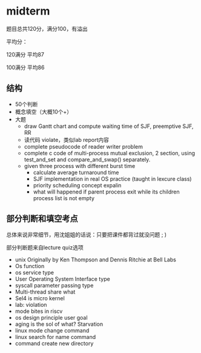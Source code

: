 # midterm

题目总共120分，满分100，有溢出

平均分：

120满分 平均87

100满分 平均86

## 结构

- 50个判断
- 概念填空（大概10个+）
- 大题
  - draw Gantt chart and compute waiting time of SJF, preemptive SJF, RR
  - 读代码 violate，类似lab report内容
  - complete pseudocode of reader writer problem
  - complete c code of multi-process mutual exclusion, 2 section, using test_and_set and compare_and_swap()    separately. 
  - given three process with different burst time
    - calculate average turnaround time
    - SJF implementation in real OS practice (taught in lexcure class)
    - priority scheduling concept expalin
    - what will happened if parent process exit while its children process list is not empty

## 部分判断和填空考点

总体来说非常细节，用沈姐姐的话说：只要把课件都背过就没问题 ; )

部分判断题来自lecture quiz选项

- unix Originally by Ken Thompson and Dennis Ritchie at Bell Labs
- Os function
- os service type
- User Operating System Interface type
- syscall parameter passing type
- Multi-thread share what
- Sel4 is micro kernel
- lab: violation
- mode bites in riscv 
- os design principle user goal
- aging is the sol of what? Starvation 
- linux mode change command
- linux search for name command
- command create new directory 
